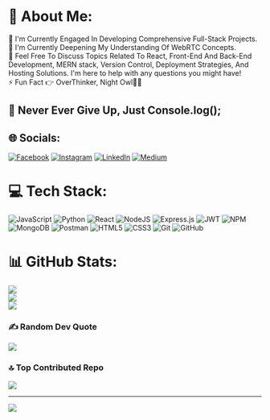 # 💫 About Me:
🔭 I'm Currently Engaged In Developing Comprehensive Full-Stack Projects.<br>🌱 I'm Currently Deepening My Understanding Of WebRTC Concepts.<br>💬 Feel Free To Discuss Topics Related To React, Front-End And Back-End Development, MERN stack, Version Control, Deployment Strategies, And Hosting Solutions. I'm here to help with any questions you might have!<br>⚡ Fun Fact  👉 OverThinker,  Night Owl🧑‍💻
<br> 
## 🙎 Never Ever Give Up, Just Console.log();


## 🌐 Socials:
[![Facebook](https://img.shields.io/badge/Facebook-%231877F2.svg?logo=Facebook&logoColor=white)](https://facebook.com/profile.php?id=100007377588225&mibextid=2JQ9oc) [![Instagram](https://img.shields.io/badge/Instagram-%23E4405F.svg?logo=Instagram&logoColor=white)](https://instagram.com/_rv__sharma_) [![LinkedIn](https://img.shields.io/badge/LinkedIn-%230077B5.svg?logo=linkedin&logoColor=white)](https://linkedin.com/in/ravi-sharma01/) [![Medium](https://img.shields.io/badge/Medium-12100E?logo=medium&logoColor=white)](https://medium.com/@@ravisharma45935) 



# 💻 Tech Stack:
![JavaScript](https://img.shields.io/badge/javascript-%23323330.svg?style=for-the-badge&logo=javascript&logoColor=%23F7DF1E) ![Python](https://img.shields.io/badge/python-3670A0?style=for-the-badge&logo=python&logoColor=ffdd54) ![React](https://img.shields.io/badge/react-%2320232a.svg?style=for-the-badge&logo=react&logoColor=%2361DAFB) ![NodeJS](https://img.shields.io/badge/node.js-6DA55F?style=for-the-badge&logo=node.js&logoColor=white) ![Express.js](https://img.shields.io/badge/express.js-%23404d59.svg?style=for-the-badge&logo=express&logoColor=%2361DAFB) ![JWT](https://img.shields.io/badge/JWT-black?style=for-the-badge&logo=JSON%20web%20tokens) ![NPM](https://img.shields.io/badge/NPM-%23000000.svg?style=for-the-badge&logo=npm&logoColor=white) ![MongoDB](https://img.shields.io/badge/MongoDB-%234ea94b.svg?style=for-the-badge&logo=mongodb&logoColor=white) ![Postman](https://img.shields.io/badge/Postman-FF6C37?style=for-the-badge&logo=postman&logoColor=white) ![HTML5](https://img.shields.io/badge/html5-%23E34F26.svg?style=for-the-badge&logo=html5&logoColor=white) ![CSS3](https://img.shields.io/badge/css3-%231572B6.svg?style=for-the-badge&logo=css3&logoColor=white) ![Git](https://img.shields.io/badge/Git-E44C30?style=for-the-badge&logo=git&logoColor=white) ![GitHub](https://img.shields.io/badge/GitHub-100000?style=for-the-badge&logo=github&logoColor=white) 


# 📊 GitHub Stats:
![](https://github-readme-stats.vercel.app/api?username=ravisharma607&theme=tokyonight&hide_border=false&include_all_commits=true&count_private=true)<br/>
![](https://github-readme-streak-stats.herokuapp.com/?user=ravisharma607&theme=tokyonight&hide_border=false)<br/>
![](https://github-readme-stats.vercel.app/api/top-langs/?username=ravisharma607&theme=tokyonight&hide_border=false&include_all_commits=true&count_private=true&layout=compact)

### ✍️ Random Dev Quote
![](https://quotes-github-readme.vercel.app/api?type=vetical&theme=tokyonight)

### 🔝 Top Contributed Repo
![](https://github-contributor-stats.vercel.app/api?username=ravisharma607&limit=5&theme=tokyonight&combine_all_yearly_contributions=true)

---
[![](https://visitcount.itsvg.in/api?id=ravisharma607&icon=9&color=6)](https://visitcount.itsvg.in)

<!-- Proudly created with GPRM ( https://gprm.itsvg.in ) -->
